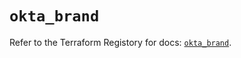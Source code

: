 # `okta_brand`

Refer to the Terraform Registory for docs: [`okta_brand`](https://registry.terraform.io/providers/okta/okta/4.0.0/docs/resources/brand).
